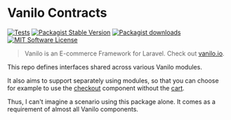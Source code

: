 # Vanilo Contracts

[![Tests](https://img.shields.io/github/workflow/status/vanilophp/contracts/tests/master?style=flat-square)](https://github.com/vanilophp/contracts/actions?query=workflow%3Atests)
[![Packagist Stable Version](https://img.shields.io/packagist/v/vanilo/contracts.svg?style=flat-square&label=stable)](https://packagist.org/packages/vanilo/contracts)
[![Packagist downloads](https://img.shields.io/packagist/dt/vanilo/contracts.svg?style=flat-square)](https://packagist.org/packages/vanilo/contracts)
[![MIT Software License](https://img.shields.io/badge/license-MIT-blue.svg?style=flat-square)](LICENSE.md)

> Vanilo is an E-commerce Framework for Laravel.
> Check out [vanilo.io](https://vanilo.io).

This repo defines interfaces shared across various Vanilo modules.

It also aims to support separately using modules, so that you can choose
for example to use the [checkout](https://github.com/vanilophp/checkout)
component without the [cart](https://github.com/vanilophp/cart).

Thus, I can't imagine a scenario using this package alone. It comes as a
requirement of almost all Vanilo components.
